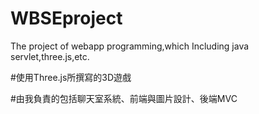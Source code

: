# WBSEproject
The project of webapp programming,which Including java servlet,three.js,etc. 

#使用Three.js所撰寫的3D遊戲

#由我負責的包括聊天室系統、前端與圖片設計、後端MVC

